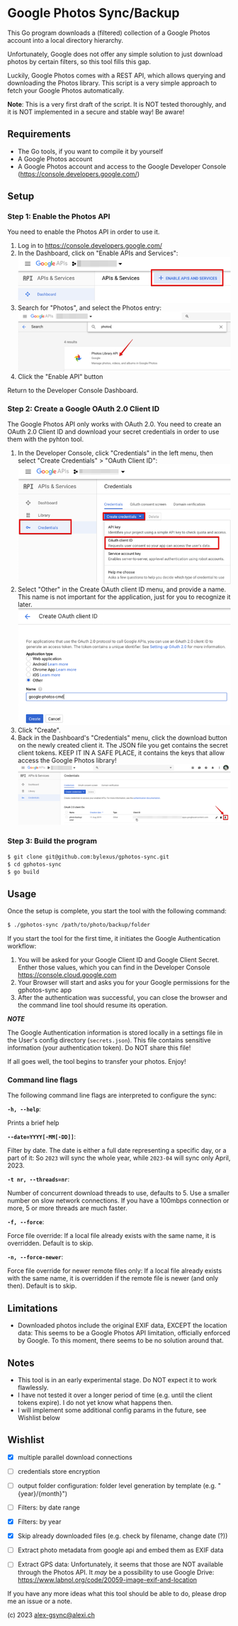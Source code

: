 # Google Photos Sync/Backup

This Go program downloads a (filtered) collection of a Google Photos account into a local directory
hierarchy.

Unfortunately, Google does not offer any simple solution to just download photos by certain filters,
so this tool fills this gap.

Luckily, Google Photos comes with a REST API, which allows querying and downloading the Photos library.
This script is a very simple approach to fetch your Google Photos automatically.

**Note**: This is a very first draft of the script. It is NOT tested thoroughly, and it is NOT implemented in a secure and stable way! Be aware!

## Requirements

* The Go tools, if you want to compile it by yourself
* A Google Photos account
* A Google Photos account and access to the Google Developer Console (https://console.developers.google.com/)

## Setup

### Step 1: Enable the Photos API

You need to enable the Photos API in order to use it.

1. Log in to https://console.developers.google.com/
2. In the Dashboard, click on "Enable APIs and Services":<br/>
   ![Enable APIs Menu](./doc/img/gcloud_enable_apis.png)
3. Search for "Photos", and select the Photos entry:<br />
   ![Photos Menu Entry](./doc/img/gcloud_photos_entry.png)
4. Click the "Enable API" button

Return to the Developer Console Dashboard.

### Step 2: Create a Google OAuth 2.0 Client ID

The Google Photos API only works with OAuth 2.0. You need to create an OAuth 2.0 Client ID and download your secret credentials
in order to use them with the pyhton tool.

1. In the Developer Console, click "Credentials" in the left menu, then select "Create Credentials" &gt; "OAuth Client ID":<br/>
   ![OAuth Client ID Menu Entry](./doc/img/google-cloud-api-create_login_menu.png)
2. Select "Other" in the Create OAuth client ID menu, and provide a name. This name is not important for the application, just for you to
   recognize it later.<br/>
   ![OAuth Client ID creation](./doc/img/google-cloud-api-create-oauth-client-id.png)
3. Click "Create".
4. Back in the Dashboard's "Credentials" menu, click the download button on the newly created client it. The JSON file you get contains
   the secret client tokens. KEEP IT IN A SAFE PLACE, it contains the keys that allow access the Google Photos library! <br />
   ![OAuth Client ID credential download](./doc/img/google-cloud-api-download-client_creds.png)


### Step 3: Build the program

```bash
$ git clone git@github.com:bylexus/gphotos-sync.git
$ cd gphotos-sync
$ go build
```

## Usage

Once the setup is complete, you start the tool with the following command:

```bash
$ ./gphotos-sync /path/to/photo/backup/folder
```

If you start the tool for the first time, it initiates the Google Authentication workflow:

1. You will be asked for your Google Client ID and Google Client Secret. Enther those values,
   which you can find in the Developer Console <https://console.cloud.google.com>
2. Your Browser will start and asks you for your Google permissions for the gphotos-sync app
3. After the authentication was successful, you can close the browser and the command line
   tool should resume its operation.

***NOTE***

The Google Authentication information is stored locally in a settings file in the User's config directory (`secrets.json`). 
This file contains sensitive information (your authentication token). Do NOT share this file!

If all goes well, the tool begins to transfer your photos. Enjoy!

### Command line flags

The following command line flags are interpreted to configure the sync:

**`-h, --help`**:

Prints a brief help

**`--date=YYYY[-MM[-DD]]`**:

Filter by date. The date is either a full date representing a specific day, or a part of it: So `2023` will sync the whole year, while `2023-04` will sync only April, 2023.

**`-t nr, --threads=nr`**:

Number of concurrent download threads to use, defaults to 5. Use a smaller number on slow network connections.
If you have a 100mbps connection or more, 5 or more threads are much faster.

**`-f, --force`**:

Force file override: If a local file already exists with the same name, it is overridden. Default is to skip.

**`-n, --force-newer`**:

Force file override for newer remote files only: If a local file already exists with the same name, it is overridden
if the remote file is newer (and only then). Default is to skip.

## Limitations

* Downloaded photos include the original EXIF data, EXCEPT the location data: This seems to be a Google Photos API limitation, officially enforced by Google.
  To this moment, there seems to be no solution around that.

## Notes

* This tool is in an early experimental stage. Do NOT expect it to work flawlessly.
* I have not tested it over a longer period of time (e.g. until the client tokens expire). I do not yet know what happens then.
* I will implement some additional config params in the future, see Wishlist below

## Wishlist

* [x] multiple parallel download connections
* [ ] credentials store encryption
* [ ] output folder configuration: folder level generation by template (e.g. "{year}/{month}")
* [ ] Filters: by date range
* [x] Filters: by year
* [x] Skip already downloaded files (e.g. check by filename, change date (?))
* [ ] Extract photo metadata from google api and embed them as EXIF data
* [ ] Extract GPS data: Unfortunately, it seems that those are NOT available through the Photos API. It _may_ be a possibility to
  use Google Drive: https://www.labnol.org/code/20059-image-exif-and-location


If you have any more ideas what this tool should be able to do, please drop me an issue or a note.

(c) 2023 <alex-gsync@alexi.ch>
